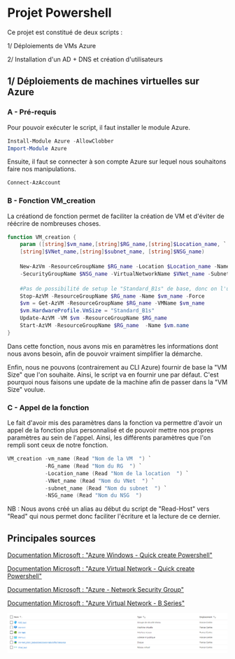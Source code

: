 # Projet Powershell

Ce projet est constitué de deux scripts :

1/ Déploiements de VMs Azure

2/ Installation d'un AD + DNS et création d'utilisateurs

## 1/ Déploiements de machines virtuelles sur Azure

### A - Pré-requis

Pour pouvoir exécuter le script, il faut installer le module Azure.

```powershell
Install-Module Azure -AllowClobber
Import-Module Azure
```

Ensuite, il faut se connecter à son compte Azure sur lequel nous souhaitons faire nos manipulations.

```powershell
Connect-AzAccount
```

### B - Fonction VM_creation

La créationd de fonction permet de faciliter la création de VM et d'éviter de réécrire de nombreuses choses.
```powershell
function VM_creation {
    param ([string]$vm_name,[string]$RG_name,[string]$Location_name, `
    [string]$VNet_name,[string]$subnet_name, [string]$NSG_name)
    
    New-AzVm -ResourceGroupName $RG_name -Location $Location_name -Name $vm_name `
    -SecurityGroupName $NSG_name -VirtualNetworkName $VNet_name -SubnetName $subnet_name

    #Pas de possibilité de setup le "Standard_B1s" de base, donc on l'update à la création de la VM
    Stop-AzVM -ResourceGroupName $RG_name -Name $vm_name -Force
    $vm = Get-AzVM -ResourceGroupName $RG_name -VMName $vm_name
    $vm.HardwareProfile.VmSize = "Standard_B1s"
    Update-AzVM -VM $vm -ResourceGroupName $RG_name
    Start-AzVM -ResourceGroupName $RG_name  -Name $vm.name
}
```
Dans cette fonction, nous avons mis en paramètres les informations dont nous avons besoin, afin de pouvoir vraiment simplifier la démarche.

Enfin, nous ne pouvons (contrairement au CLI Azure) fournir de base la "VM Size" que l'on souhaite. Ainsi, le script va en fournir une par défaut. C'est pourquoi nous faisons une update de la machine afin de passer dans la "VM Size" voulue.

### C - Appel de la fonction

Le fait d'avoir mis des paramètres dans la fonction va permettre d'avoir un appel de la fonction plus personnalisé et de pouvoir mettre nos propres paramètres au sein de l'appel. Ainsi, les différents paramètres que l'on rempli sont ceux de notre fonction.

```powershell
VM_creation -vm_name (Read "Nom de la VM  ") `
            -RG_name (Read "Nom du RG  ") `
            -Location_name (Read "Nom de la location  ") `
            -VNet_name (Read "Nom du VNet  ") `
            -subnet_name (Read "Nom du subnet  ") `
            -NSG_name (Read "Nom du NSG  ") 
```

NB : Nous avons créé un alias au début du script de "Read-Host" vers "Read" qui nous permet donc faciliter l'écriture et la lecture de ce dernier.

## Principales sources
[Documentation Microsoft : "Azure Windows - Quick create Powershell"](https://docs.microsoft.com/en-us/azure/virtual-machines/windows/quick-create-powershell) 

[Documentation Microsoft : "Azure Virtual Network - Quick create Powershell"](https://docs.microsoft.com/en-us/azure/virtual-network/quick-create-powershell)

[Documentation Microsoft : "Azure - Network Security Group"](https://docs.microsoft.com/en-us/powershell/module/az.network/new-aznetworksecuritygroup?view=azps-6.1.0)

[Documentation Microsoft : "Azure Virtual Network - B Series"](https://docs.microsoft.com/fr-fr/azure/virtual-machines/sizes-b-series-burstables)

![Semantic description of image](VM.PNG "Image Title")
